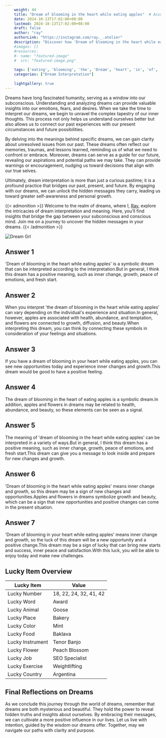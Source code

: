 ```yaml
---
    weight: 44
    title: "Dream of blooming in the heart while eating apples"  # Assuming 'title' column exists
    date: 2024-10-13T17:02:00+08:00
    lastmod: 2024-10-13T17:02:00+08:00
    draft: false
    author: "ray"
    authorLink: "https://instagram.com/ray._.atelier"
    description: "Discover how 'Dream of blooming in the heart while eating apples' can interpret your future and uncover its significant meanings in your life."
    #images: []
    #resources:
    #- name: "featured-image"
    #  src: "featured-image.png"
    
    tags: ['eating', 'blooming', 'the', 'Dream', 'heart', 'in', 'of', 'apples', 'while']
    categories: ["Dream Interpretation"]
    
    lightgallery: true
---
```

    
Dreams have long fascinated humanity, serving as a window into our subconscious. Understanding and analyzing dreams can provide valuable insights into our emotions, fears, and desires. When we take the time to interpret our dreams, we begin to unravel the complex tapestry of our inner thoughts. This process not only helps us understand ourselves better but also allows us to connect our past experiences with our present circumstances and future possibilities.

By delving into the meanings behind specific dreams, we can gain clarity about unresolved issues from our past. These dreams often reflect our memories, traumas, and lessons learned, reminding us of what we need to confront or embrace. Moreover, dreams can serve as a guide for our future, revealing our aspirations and potential paths we may take. They can provide warnings or encouragement, nudging us toward decisions that align with our true selves.

Ultimately, dream interpretation is more than just a curious pastime; it is a profound practice that bridges our past, present, and future. By engaging with our dreams, we can unlock the hidden messages they carry, leading us toward greater self-awareness and personal growth.

{{< admonition >}}
Welcome to the realm of dreams, where I, [Ray](https://instagram.com/ray._.atelier), explore the intricacies of dream interpretation and meaning. Here, you’ll find insights that bridge the gap between your subconscious and conscious mind. Join me on a journey to uncover the hidden messages in your dreams.
{{< /admonition >}}

![Dream Grl](https://cdn.pixabay.com/photo/2017/11/02/03/35/gothic-2910057_1280.jpg "Dream Grl")

## Answer 1
'Dream of blooming in the heart while eating apples' is a symbolic dream that can be interpreted according to the interpretation.But in general, I think this dream has a positive meaning, such as inner change, growth, peace of emotions, and fresh start.

## Answer 2
When you interpret 'the dream of blooming in the heart while eating apples' can vary depending on the individual's experience and situation.In general, however, apples are associated with health, abundance, and temptation, and flowers are connected to growth, diffusion, and beauty.When interpreting this dream, you can think by connecting these symbols in consideration of your feelings and situations.

## Answer 3
If you have a dream of blooming in your heart while eating apples, you can see new opportunities today and experience inner changes and growth.This dream would be good to have a positive feeling.

## Answer 4
The dream of blooming in the heart of eating apples is a symbolic dream.In addition, apples and flowers in dreams may be related to health, abundance, and beauty, so these elements can be seen as a signal.

## Answer 5
The meaning of 'dream of blooming in the heart while eating apples' can be interpreted in a variety of ways.But in general, I think this dream has a positive meaning, such as inner change, growth, peace of emotions, and fresh start.This dream can give you a message to look inside and prepare for new changes and growth.

## Answer 6
'Dream of blooming in the heart while eating apples' means inner change and growth, so this dream may be a sign of new changes and opportunities.Apples and flowers in dreams symbolize growth and beauty, which can be a sign that new opportunities and positive changes can come in the present situation.

## Answer 7
'Dream of blooming in your heart while eating apples' means inner change and growth, so the luck of this dream will be a new opportunity and a positive change.This dream may be a sign of lucky that can bring new starts and success, inner peace and satisfaction.With this luck, you will be able to enjoy today and make new challenges.

## Lucky Item Overview
| Lucky Item          | Value              |
|---------------|--------------------|
| Lucky Number        | 18, 22, 24, 32, 41, 42  |
| Lucky Word          | Award |
| Lucky Animal        | Goose |
| Lucky Place         | Bakery     |
| Lucky Color         | Mint     |
| Lucky Food          | Baklava      |
| Lucky Instrument    | Tenor Banjo |
| Lucky Flower        | Peach Blossom    |
| Lucky Job           | SEO Specialist       |
| Lucky Exercise      | Weightlifting  |
| Lucky Country       | Argentina    |


##  Final Reflections on Dreams

As we conclude this journey through the world of dreams, remember that dreams are both mysterious and beautiful. They hold the power to reveal hidden truths and insights about ourselves. By embracing their messages, we can cultivate a more positive influence in our lives. Let us live with intention, guided by the wisdom our dreams offer. Together, may we navigate our paths with clarity and purpose.
